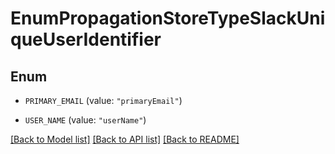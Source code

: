 # EnumPropagationStoreTypeSlackUniqueUserIdentifier

## Enum


* `PRIMARY_EMAIL` (value: `"primaryEmail"`)

* `USER_NAME` (value: `"userName"`)


[[Back to Model list]](../README.md#documentation-for-models) [[Back to API list]](../README.md#documentation-for-api-endpoints) [[Back to README]](../README.md)


